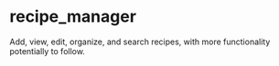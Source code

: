 # recipe_manager
Add, view, edit, organize, and search recipes, with more functionality potentially to follow.
